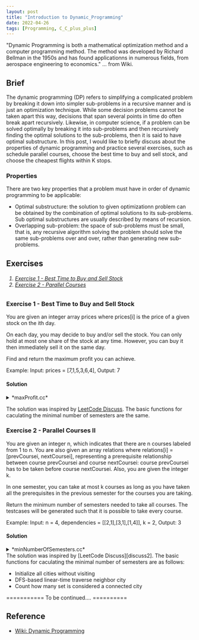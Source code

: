 ```yaml
---
layout: post
title: "Introduction to Dynamic_Programming"
date: 2022-04-26
tags: [Programming, C_C_plus_plus]
---
```


"Dynamic Programming is both a mathematical optimization method and a computer programming method. The method was developed by Richard Bellman in the 1950s and has found applicationns in numerous fields, from aerospace engineering to economics." ... from Wiki.

## Brief ##
The dynamic programming (DP) refers to simplifying a complicated problem by breaking it down into simpler sub-problems in a recursive manner and is just an optimization technique. While some decision problems cannot be taken apart this way, decisions that span several points in time do often break apart recursively. Likewise, in computer science, if a problem can be solved optimally by breaking it into sub-problems and then recursively finding the optimal solutions to the sub-problems, then it is said to have optimal substructure.  In this post, I would like to briefly discuss about the properties of dynamic programming and practice several exercises, such as schedule parallel courses, choose the best time to buy and sell stock, and choose the cheapest flights within K stops. 

### Properties ###
There are two key properties that a problem must have in order of dynamic programming to be applicable:
+ Optimal substructure:  the solution to given optimizationn problem can be obtained by the combination of optimal solutions to its sub-problems. Sub optimal substructures are usually described by means of recursion.
+ Overlapping sub-problem: the space of sub-problems must be small, that is, any recursive algorithm solving the problem should solve the same sub-problems over and over, rather than generating new sub-problems.

## Exercises ##
<h6><ol>
    <li><a href="#exercise1">Exercise 1 - Best Time to Buy and Sell Stock</a></li>
    <li><a href="#exercise2">Exercise 2 - Parallel Courses</a></li>
</ol></h6>

### <a name="exercise1">Exercise 1 - Best Time to Buy and Sell Stock</a> ###
You are given an integer array prices where prices[i] is the price of a given stock on the ith day.

On each day, you may decide to buy and/or sell the stock. You can only hold at most one share of the stock at any time. However, you can buy it then immediately sell it on the same day.

Find and return the maximum profit you can achieve.

Example: Input: prices = [7,1,5,3,6,4], Output: 7

#### Solution ####

<details markdown=block>
<summary markdown=span>*maxProfit.cc*</summary>
<div class="language-shell highlighter-rouge"><pre class="highlight"><code class="hljs ruby"><span class="nb" style="font-size: 60%">int Solutions::maxProfit( std::vector&lt;int&gt; & prices) {
    int curHold = INT_MIN, curProfit = 0;

    for (const int stockprice: prices) {
        int prevHold = curHold, preProfit = curProfit;

        // Buy the in stock market today
        curHold = std::max(prevHold, preProfit - stockprice);

        // Sell in stock market today
        curProfit = std::max(preProfit, prevHold + stockprice);
    }

    // Max profit must come from notHold
    return curProfit;
}</span></code></pre></div></details>

The solution was inspired by [LeetCode Discuss][discuss1]. The basic functions for caculating the minimal number of semesters are the same.

### <a name="exercise1">Exercise 2 - Parallel Courses II</a> ###
You are given an integer n, which indicates that there are n courses labeled from 1 to n. You are also given an array relations where relations[i] = [prevCoursei, nextCoursei], representing a prerequisite relationship between course prevCoursei and course nextCoursei: course prevCoursei has to be taken before course nextCoursei. Also, you are given the integer k.

In one semester, you can take at most k courses as long as you have taken all the prerequisites in the previous semester for the courses you are taking.

Return the minimum number of semesters needed to take all courses. The testcases will be generated such that it is possible to take every course.

Example: Input: n = 4, dependencies = [[2,1],[3,1],[1,4]], k = 2, Output: 3

#### Solution ####

<details markdown=block>
<summary markdown=span>*minNumberOfSemesters.cc*</summary>
<div class="language-shell highlighter-rouge"><pre class="highlight"><code class="hljs ruby"><span class="nb" style="font-size: 60%">int find_min_semester( std::vector&lt; std::vector&lt;int&gt; &gt; relations, std::vector&lt;int&gt; & bitmask, int mask, int k, int n) {
    // finish when all courses are taken
    if (mask == ((1 &lt;&lt; n) - 1)) return 0;
    // Memorization of taken courses
    if (bitmask[mask] != -1) return  bitmask[mask];
    // Initialize all vertices with indegree 0
    std::vector&lt;int&gt; indegree(n, 0);
    // Update the indegree
    for (int i = 0; i &lt; n; ++i) {
        // skip the courses have been taken
        if (mask & (1 &lt;&lt; i)) continue;
        for (auto &elem : relations[i]) indegree[elem] ++;
    }
    // For a mask of all courses with 0-indegree
    int temp = 0;
    for (int i = 0; i &lt; n; ++i) {
        // iterate through all the courses with zero indegree and have't been taken
        if (indegree[i] == 0 && !(mask & (1&lt;&lt;i))) temp = temp | (1&lt;&lt;i);
    }
    int courses = temp;
    // count of courses with 0-indegree
    int count = __builtin_popcount(courses);
    int semester = INT_MAX;
    if (count &gt; k) {
        // (Overlapping sub-problem) iterate through all submasks (sub-problem) of temp
        while (courses) {
            courses = (courses - 1) & temp;
            count = __builtin_popcount(courses);
            if (count != k) continue;
            semester = std::min(semester, 1 + find_min_semester(relations, bitmask, mask|courses, k, n));
        }
    } else {
        semester = std::min(semester, 1 + find_min_semester(relations, bitmask, mask|courses, k, n));
    }
    return bitmask[mask] = semester;
}
int Solutions::minNumberOfSemesters(int n, std::vector&lt; std::vector&lt;int&gt; &gt; & relations, int k) {
    // No dependencies
    if (relations.size() == 0) return n % k == 0 ? n / k: n/ k + 1;
    std::vector&lt; std::vector&lt;int&gt; &gt; adjacent(n);
    std::vector&lt;int&gt; bitmask;
    for (auto &course : relations) {
        adjacent[course[0] - 1].push_back(course[1] - 1); // graph
    }
    // initial bitmask that all of courses haven't been taken
    bitmask.assign(1&lt;&lt;n, -1);
    return find_min_semester(adjacent, bitmask, 0, k, n);
}</span></code></pre></div></details>
The solution was inspired by [LeetCode Discuss][discuss2]. The basic functions for caculating the minimal number of semesters are as follows:

+ Initialize all cities without visiting
+ DFS-based linear-time traverse neighbor city
+ Count how many set is considered a connected city

=========== To be continued…. ==========

## Reference ##
+ [Wiki: Dynamic Programming](https://en.wikipedia.org/wiki/Dynamic_programming)

[discuss1]:https://leetcode.com/problems/best-time-to-buy-and-sell-stock-ii/discuss/803206/PythonJSGoC%2B%2B-O(n)-by-DP-w-Visualization "https://leetcode.com/problems/best-time-to-buy-and-sell-stock-ii/discuss/803206/PythonJSGoC%2B%2B-O(n)-by-DP-w-Visualization"

[discuss2]:https://leetcode.com/problems/parallel-courses-ii/discuss/719159/DP-solution-with-memoization-and-bitmasks-With-C%2B%2B-code-20-ms-runtime "https://leetcode.com/problems/parallel-courses-ii/discuss/719159/DP-solution-with-memoization-and-bitmasks-With-C%2B%2B-code-20-ms-runtime"
